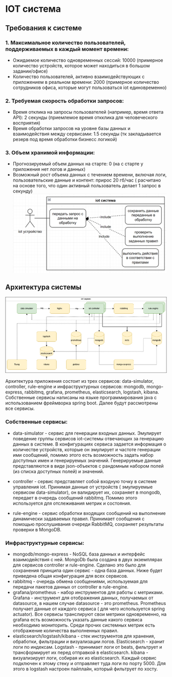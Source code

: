 # IOT система

## Требования к системе

### 1. Максимальное количество пользователей, поддерживаемых в каждый момент времени:

- Ожидаемое количество одновременных сессий: 10000 (примерное количество устройств, которое может находиться в большом
  задании/офисе)
- Количество пользователей, активно взаимодействующих с приложением в реальном времени: 2000 (примерное количество
  сотрудников офиса, которые могут пользоваться iot единовременно)

### 2. Требуемая скорость обработки запросов:

- Время отклика на запросы пользователей (например, время ответа API): 2 секунды (приемлемое время откклика для
  человеческого восприятия)
- Время обработки запросов на уровне базы данных и взаимодействия между сервисами: 1.5 секунды (тк закладывается резерв
  под время обработки бизнесс логикой)

### 3. Объем хранимой информации:

- Прогнозируемый объем данных на старте: 0 (на с старте у приложения нет логов и данных)
- Возможный рост объема данных с течением времени, включая логи, пользовательские данные и контент: прирос 20 гб/час (
  расчитано на основе того, что один активный пользователь делает 1 запрос в секунду)
  ![img.png](img.png)

## Архитектура системы

![img_3.png](img_3.png)

Архитектура приложения состоит из трех сервисов: data-simulator, controller, rule-engine и инфраструктурных сервисов:
mongodb, mongo-express, rabbitmq, grafana, prometheus, elasticsearch, logstash, kibana. Собственные сервисы написаны на
языке программирования java с использованием фреймворка spring boot. Далее будут рассмотрены все сервисы.

### Собственные сервисы:

- data-simulator - сервис для генерации входных данных. Эмулирует поведение группы сервисов iot-системы отвечающих за
  генерацию данных в системе. В конфигурациях сервиса задается информация о количестве устройств, которые он эмулирует и
  частоте генерации ими сообщений, помимо этого есть возможность задать набор доступных имен и генерируемых значений.
  Генерируемые данные представляются в виде json-объектов с рандомным набором полей (из списка доступных полей) и
  значений.
- controller - сервис представляет собой входную точку в системе управления iot. Принимая данные от устройств (
  эмулируемые сервисом data-simulator), он валидирует их, сохраняет в mongodb, передает в очередь сообщений rabbitmq.
  Помимо этого
  используется для отслеживания метрик и состояния.

- rule-engine - сервис обработки входящих сообщений на выполнение динамически задаваемых правил. Принимает сообщения с
  помощью прослушивания очереди RabbitMQ, сохраняет результаты проверки в MongoDB.

### Инфраструктурные сервисы:

- mongodb/mongo-express - NoSQL база данных и интерфейс взаимодействия с ней. MongoDb была создана в двух экземплярах
  для сервисов controller и rule-engine. Сделано это было для сохранения принципа один сервис - одна база данных. Ниже
  будет приведена общая конфигурация для всех сервисов.
- rabbitmq - очередь обмена сообщениями, используемая для передачи пакетов данных от controller в rule-engine.
- grafana/prometheus - набор инструментов для работы с метриками. Grafana - инструмент для отображения данных,
  получаемых от datasource, в нашем случае datasource - это prometheus. Prometheus получает данные от каждого сервиса (
  для чего используется spring actuator). Все сервисы транслируют свои метрики одновременно, на grafana есть возможность
  указать данные какого сервиса необходимо мониторить. Среди прочих системных метрик есть отображение количества
  выполненных правил.
- elasticsearch/logstash/kibana - стек инструментов для хранения, обработки, фильтрации и визуализации логов.
  Elasticsearch - хранит логи по индексам. Logstash - принимает логи от beats, фильтрует и трансформирует их перед
  отправкой в elasticsearch. kibana - визуализирует логи, собирая их из elasticsearch. Каждый сервис подключен к этому
  стеку и отправляет туда логи по порту 5000. Для этого в logstash настроен пайплайн, который фильтрует по хосту.
